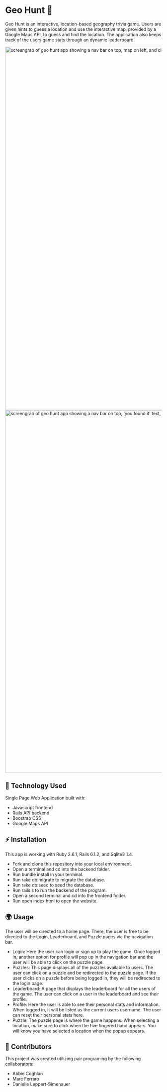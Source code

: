 # Geo Hunt 🔎

Geo Hunt is an interactive, location-based geography trivia game. Users are given hints to guess a location and use the interactive map, provided by a Google Maps API, to guess and find the location. The application also keeps track of the users game stats through an dynamic leaderboard. 

<img width="1168" alt="screengrab of geo hunt app showing a nav bar on top, map on left, and clues and submit button on right" src="https://user-images.githubusercontent.com/66394682/118743381-deffd980-b817-11eb-94d3-30ad0a2837a6.png">

<img width="1166" alt="screengrab of geo hunt app showing a nav bar on top, 'you found it' text, and photo of gateway arch in st.louis" src="https://user-images.githubusercontent.com/66394682/118743396-e9ba6e80-b817-11eb-8c27-cf39704c6265.png">

## 🚀 Technology Used
Single Page Web Application built with:
- Javascript frontend 
- Rails API backend
- Boostrap CSS
- Google Maps API 

## ⚡️ Installation
This app is working with Ruby 2.6.1, Rails 6.1.2, and Sqlite3 1.4.
- Fork and clone this repository into your local environment.
- Open a terminal and cd into the backend folder.
- Run bundle install in your terminal.
- Run rake db:migrate to migrate the database.
- Run rake db:seed to seed the database.
- Run rails s to run the backend of the program.
- Open a second terminal and cd into the frontend folder.
- Run open index.html to open the website.

## 🌍 Usage
The user will be directed to a home page. There, the user is free to be directed to the Login, Leaderboard, and Puzzle pages via the navigation bar.
- Login: Here the user can login or sign up to play the game. Once logged in, another option for profile will pop up in the navigation bar and the user will be able to click on the puzzle page.
- Puzzles: This page displays all of the puzzles available to users. The user can click on a puzzle and be redirected to the puzzle page. If the user clicks on a puzzle before being logged in, they will be redirected to the login page.
- Leaderboard: A page that displays the leaderboard for all the users of the game. The user can click on a user in the leaderboard and see their profile. 
- Profile: Here the user is able to see their personal stats and information. When logged in, it will be listed as the current users username. The user can reset their personal stats here.
- Puzzle: The puzzle page is where the game happens. When selecting a location, make sure to click when the five fingered hand appears. You will know you have selected a location when the popup appears.

## 🤝 Contributors
This project was created utilizing pair programing by the following collaborators: 
- Abbie Coghlan
- Marc Ferraro 
- Danielle Leppert-Simenauer
